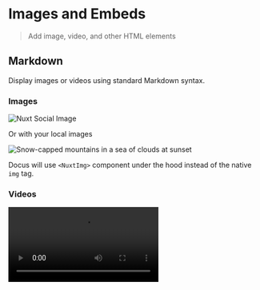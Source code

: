 # Images and Embeds

> Add image, video, and other HTML elements

## Markdown

Display images or videos using standard Markdown syntax.

### Images

<code-preview>

![Nuxt Social Image](https://nuxt.com/new-social.jpg)<template v-slot:code="">

```mdc
![Nuxt Social Image](https://nuxt.com/new-social.jpg)
```

</template>
</code-preview>

Or with your local images

<code-preview>

![Snow-capped mountains in a sea of clouds at sunset](/mountains.webp)<template v-slot:code="">

```mdc
![Snow-capped mountains in a sea of clouds at sunset](/mountains.webp)
```

</template>
</code-preview>

<note to="https://image.nuxt.com/">

Docus will use `<NuxtImg>` component under the hood instead of the native `img` tag.

</note>

### Videos

<prose-code-preview>
<video :autoplay="true" :controls="true" :loop="true" src="https://res.cloudinary.com/dcrl8q2g3/video/upload/v1745404403/landing_od8epr.mp4">



</video>

<template v-slot:code="">

```mdc
:video{autoplay controls loop src="https://res.cloudinary.com/dcrl8q2g3/video/upload/v1745404403/landing_od8epr.mp4"}
```

</template>
</prose-code-preview>

###
